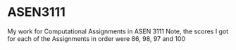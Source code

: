 # ASEN3111
My work for Computational Assignments in ASEN 3111
Note, the scores I got for each of the Assignments in order were 86, 98, 97 and 100
